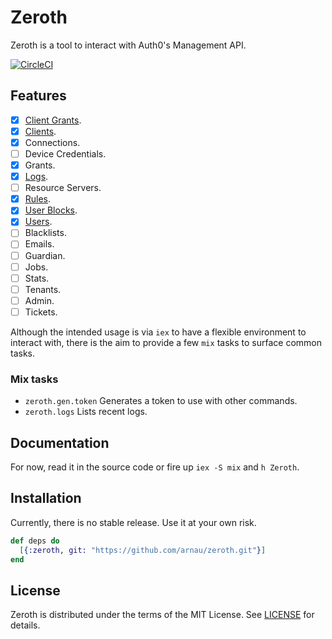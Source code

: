 # Zeroth

Zeroth is a tool to interact with Auth0's Management API.

[![CircleCI](https://circleci.com/gh/arnau/zeroth.svg?style=svg)](https://circleci.com/gh/arnau/zeroth)


## Features

* [x] [Client Grants](lib/zeroth/client_grant.ex).
* [x] [Clients](lib/zeroth/client.ex).
* [x] Connections.
* [ ] Device Credentials.
* [x] Grants.
* [x] [Logs](lib/zeroth/log.ex).
* [ ] Resource Servers.
* [x] [Rules](lib/zeroth/rule.ex).
* [x] [User Blocks](lib/zeroth/user_block.ex).
* [x] [Users](lib/zeroth/user.ex).
* [ ] Blacklists.
* [ ] Emails.
* [ ] Guardian.
* [ ] Jobs.
* [ ] Stats.
* [ ] Tenants.
* [ ] Admin.
* [ ] Tickets.

Although the intended usage is via `iex` to have a flexible environment to
interact with, there is the aim to provide a few `mix` tasks to surface
common tasks.

### Mix tasks

* `zeroth.gen.token` Generates a token to use with other commands.
* `zeroth.logs` Lists recent logs.

## Documentation

For now, read it in the source code or fire up `iex -S mix` and `h Zeroth`.

## Installation

Currently, there is no stable release. Use it at your own risk.

```elixir
def deps do
  [{:zeroth, git: "https://github.com/arnau/zeroth.git"}]
end
```

## License

Zeroth is distributed under the terms of the MIT License. See
[LICENSE](LICENSE) for details.
